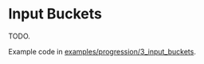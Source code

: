 # Input Buckets

TODO.

Example code in [examples/progression/3_input_buckets](../../examples/progression/3_input_buckets.rs).